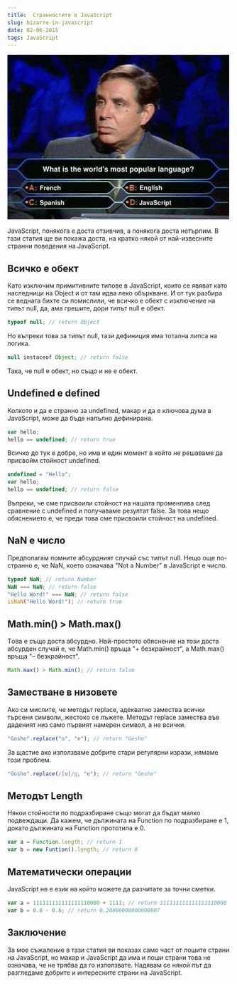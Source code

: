 ```yaml
---
title:  Странностите в JavaScript
slug: bizarre-in-javascript
date: 02-06-2015
tags: JavaScript
---
```


![Bizarre in JS](media/header.png)

JavaScript, понякога е доста отзивчив, а понякога доста нетърпим.
В тази статия ще ви покажа доста, на кратко някой от най-извесните странни поведения на JavaScript.

## Всичко е обект
Като изключим примитивните типове в JavaScript,
които се явяват като наследници  на  Object и от там идва леко объркване.
И от тук разбира се веднага бихте си помислили,
че всичко е обект с изключение на типът null, да, ама грешите, дори типът null e обект.
	
```javascript
typeof null; // return Оbject
```

Но въпреки това за типът null, тази дефиниция има тотална липса на логика.

```javascript
null instaceof Object; // return false
``` 

Така, че null е обект, но също и не е обект.

## Undefined е defined

Колкото и да е странно за undefined, макар и да е ключова дума в JavaScript, 
може да бъде напълно дефинирана.

```javascript
var hello;
hello == undefined; // return true
```

Всичко до тук е добре, но има и един момент в който не решаваме да присвойм стойност undefined.

```javascript
undefined = "Hello";
var hello;
hello == undefined; // return false 
```

Въпреки, че сме присвоили стойност на нашата променлива след сравнение с undefined
и получаваме резултат falsе.
За това нещо обяснението е, че преди това сме присвоили стойност на undefined.

## NaN e число
Предполагам помните абсурдният случай със типът null.
Нещо още по-странно е, че NaN, което означава "Not a Number" в JavaScript е число.

```javascript
typeof NaN; // return Number
NaN === NaN; // return false
"Hello Word!" === NaN; // return false
isNaN("Hello Word!"); // return true
```

## Math.min() > Math.max()
Tова е също доста абсурдно. Най-простото обяснение на този доста абсурден случай е,
че Math.min() връща "+ безкрайност", а Маth.max() връща "– безкрайност".

```javascript
Math.max() > Math.min(); // return false
```

## Заместване в низовете
Ако си мислите, че методът replace, адекватно замества всички търсени символи,
жестоко се лъжете. Методът replace замества във даденият низ само първият намерен символ,
а не всички.

```javascript
"Gosho".replace("o", "e"); // return "Gesho" 
```

За щастие ако използваме добрите стари регулярни изрази, нямаме този проблем.

```javascript
"Gosho".replace(/[o]/g, "e"); // return "Geshe" 
```

## Методът Length
Някои стойности по подразбиране също могат да бъдат малко подвеждащи.
Да кажем, че дължината на Function по подразбиране е 1,
докато дължината на Function прототипа е 0.

```javascript
var a = Function.length; // return 1
var b = new Funtion().length; // return 0 
```

## Математически операции
JavaScript не е език на който можете да разчитате за точни сметки.

```javascript
var a = 111111111111111110000 + 1111; // return 111111111111111110000
var b = 0.8 - 0.6; // return 0.20000000000000007
```

## Заключение
За мое съжаление в тази статия ви показах само част от лошите страни на JavaScript,
но макар и JavaScript да има и лоши страни това не означава, че не трябва да го използвате.
Надявам се някой път да разгледаме добрите и интересните страни на JavaScript.